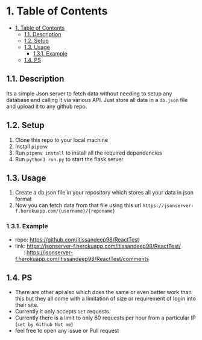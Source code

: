 # 1. Table of Contents

- [1. Table of Contents](#1-table-of-contents)
  - [1.1. Description](#11-description)
  - [1.2. Setup](#12-setup)
  - [1.3. Usage](#13-usage)
    - [1.3.1. Example](#131-example)
  - [1.4. PS](#14-ps)

## 1.1. Description

Its a simple Json server to fetch data without needing to setup any database and calling it via various API.
Just store all data in a `db.json` file and upload it to any github repo.

## 1.2. Setup

1. Clone this repo to your local machine
2. Install `pipenv`
3. Run `pipenv install` to install all the required dependencies
4. Run `python3 run.py` to start the flask server

## 1.3. Usage

1. Create a db.json file in your repository which stores all your data in json format
2. Now you can fetch data from that file using this url `https://jsonserver-f.herokuapp.com/{username}/{reponame}`

### 1.3.1. Example

- repo: <https://github.com/itissandeep98/ReactTest>
- link: <https://jsonserver-f.herokuapp.com/itissandeep98/ReactTest/> \
  &ensp; &ensp; : <https://jsonserver-f.herokuapp.com/itissandeep98/ReactTest/comments>

## 1.4. PS

- There are other api also which does the same or even better work than this but they all come with a limitation of size or requirement of login into their site.
- Currently it only accepts `GET` requests.
- Currently there is a limit to only 60 requests per hour from a particular IP (`set by Github Not me`)
- feel free to open any issue or Pull request
